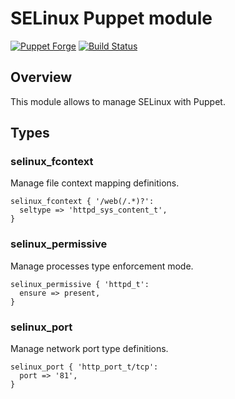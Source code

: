 SELinux Puppet module
======================

[![Puppet Forge](http://img.shields.io/puppetforge/v/camptocamp/selinux.svg)](https://forge.puppetlabs.com/camptocamp/selinux)
[![Build Status](https://img.shields.io/travis/camptocamp/puppet-selinux/master.svg)](https://travis-ci.org/camptocamp/puppet-selinux)

Overview
--------

This module allows to manage SELinux with Puppet.

Types
-----

### selinux\_fcontext

Manage file context mapping definitions.

```puppet
selinux_fcontext { '/web(/.*)?':
  seltype => 'httpd_sys_content_t',
}
```

### selinux\_permissive

Manage processes type enforcement mode.

```puppet
selinux_permissive { 'httpd_t':
  ensure => present,
}
```

### selinux\_port

Manage network port type definitions.

```puppet
selinux_port { 'http_port_t/tcp':
  port => '81',
}
```
